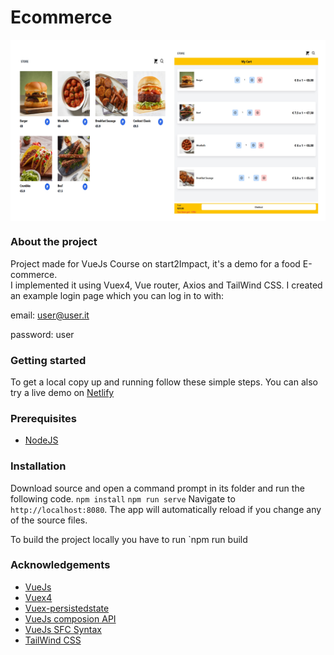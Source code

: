 # Ecommerce 
<img align="center" src="src/assets/image.jpg">

### About the project
Project made for VueJs Course on start2Impact, it's a demo for a food E-commerce.  
I implemented it using Vuex4, Vue router, Axios and TailWind CSS. 
I created an example login page which you can log in to with:

email: user@user.it

password: user
### Getting started
To get a local copy up and running follow these simple steps. You can also try a live demo on [Netlify](https://silly-elion-99ee40.netlify.app/#/) 
### Prerequisites
- [NodeJS](https://nodejs.org/en/)

### Installation
Download source and open a command prompt in its folder and run the following code.
`npm install`
`npm run serve`
Navigate to `http://localhost:8080`. The app will automatically reload if you change any of the source files.

To build the project locally you have to run
`npm run build

### Acknowledgements

- [VueJs](https://vuejs.org)
- [Vuex4](https://next.vuex.vuejs.org/)
- [Vuex-persistedstate](https://www.npmjs.com/package/vuex-persistedstate)
- [VueJs composion API](https://v3.vuejs.org/guide/composition-api-introduction.html#why-composition-api)
- [VueJs SFC Syntax](https://v3.vuejs.org/api/sfc-spec.html)
- [TailWind CSS](https://tailwindcss.com/)
